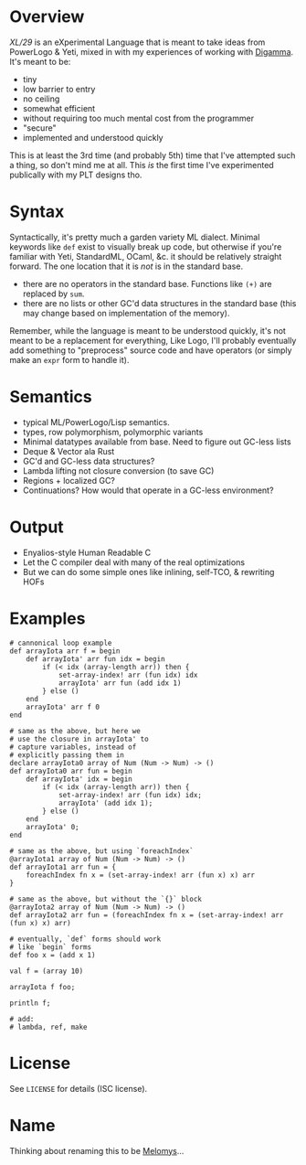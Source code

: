 # Overview

_XL/29_ is an eXperimental Language that is meant to take ideas from PowerLogo & Yeti, mixed in with my experiences of working
with [Digamma](http://lojikil.com/p/digamma/). It's meant to be:

- tiny
- low barrier to entry
- no ceiling
- somewhat efficient
- without requiring too much mental cost from the programmer
- "secure"
- implemented and understood quickly


This is at least the 3rd time (and probably 5th) time that I've attempted such a thing, so don't mind me at all. This *is* the first time
I've experimented publically with my PLT designs tho.

# Syntax

 Syntactically, it's pretty much a garden variety ML dialect. Minimal keywords like `def` exist to visually break up code, but otherwise
if you're familiar with Yeti, StandardML, OCaml, &c. it should be relatively straight forward. The one location that it is *not* is in the
standard base.

- there are no operators in the standard base. Functions like `(+)` are replaced by `sum`.
- there are no lists or other GC'd data structures in the standard base (this may change based on implementation of the memory).

Remember, while the language is meant to be understood quickly, it's not meant to be a replacement for everything, Like Logo, I'll probably
eventually add something to "preprocess" source code and have operators (or simply make an `expr` form to handle it).

# Semantics

- typical ML/PowerLogo/Lisp semantics. 
- types, row polymorphism, polymorphic variants
- Minimal datatypes available from base. Need to figure out GC-less lists
- Deque & Vector ala Rust
- GC'd and GC-less data structures?
- Lambda lifting not closure conversion (to save GC)
- Regions + localized GC?
- Continuations? How would that operate in a GC-less environment?

# Output

- Enyalios-style Human Readable C
- Let the C compiler deal with many of the real optimizations
- But we can do some simple ones like inlining, self-TCO, & rewriting HOFs

# Examples

    # cannonical loop example
    def arrayIota arr f = begin
        def arrayIota' arr fun idx = begin
            if (< idx (array-length arr)) then {
                set-array-index! arr (fun idx) idx
                arrayIota' arr fun (add idx 1)
            } else ()
        end
        arrayIota' arr f 0
    end
    
    # same as the above, but here we
    # use the closure in arrayIota' to
    # capture variables, instead of
    # explicitly passing them in
    declare arrayIota0 array of Num (Num -> Num) -> ()
    def arrayIota0 arr fun = begin
        def arrayIota' idx = begin
            if (< idx (array-length arr)) then {
                set-array-index! arr (fun idx) idx;
                arrayIota' (add idx 1);
            } else ()
        end
        arrayIota' 0;
    end

    # same as the above, but using `foreachIndex`
    @arrayIota1 array of Num (Num -> Num) -> ()
    def arrayIota1 arr fun = {
        foreachIndex fn x = (set-array-index! arr (fun x) x) arr
    }

    # same as the above, but without the `{}` block
    @arrayIota2 array of Num (Num -> Num) -> ()
    def arrayIota2 arr fun = (foreachIndex fn x = (set-array-index! arr (fun x) x) arr)

    # eventually, `def` forms should work
    # like `begin` forms
    def foo x = (add x 1)
     
    val f = (array 10)
    
    arrayIota f foo;
    
    println f;

    # add:
    # lambda, ref, make

# License

See `LICENSE` for details (ISC license).

# Name

Thinking about renaming this to be [Melomys](https://en.wikipedia.org/wiki/Melomys)...

